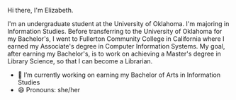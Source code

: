Hi there, I'm Elizabeth. 

I'm an undergraduate student at the University of Oklahoma.
I'm majoring in Information Studies. 
Before transferring to the University of Oklahoma for my Bachelor's, I went to Fullerton Community College in California where I earned my Associate's degree in Computer Information Systems.
My goal, after earning my Bachelor's, is to work on achieving a Master's degree in Library Science, so that I can become a Librarian. 

- 🔭 I’m currently working on earning my Bachelor of Arts in Information Studies
- 😄 Pronouns: she/her
